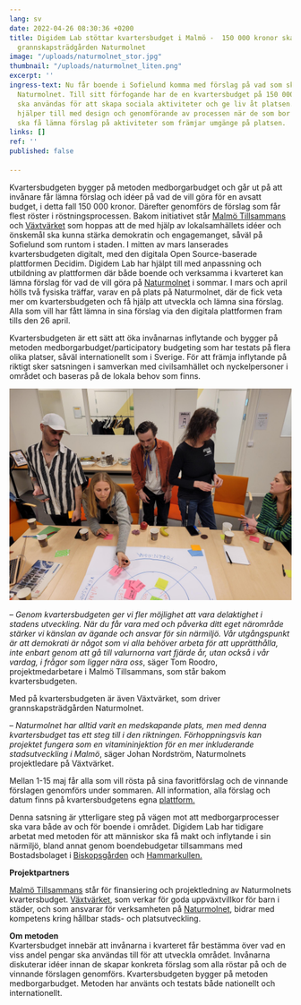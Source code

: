 ```yaml
---
lang: sv
date: 2022-04-26 08:30:36 +0200
title: Digidem Lab stöttar kvartersbudget i Malmö -  150 000 kronor ska ge liv åt
  grannskapsträdgården Naturmolnet
image: "/uploads/naturmolnet_stor.jpg"
thumbnail: "/uploads/naturmolnet_liten.png"
excerpt: ''
ingress-text: Nu får boende i Sofielund komma med förslag på vad som ska hända i grannskapsträdgården
  Naturmolnet. Till sitt förfogande har de en kvartersbudget på 150 000 kronor som
  ska användas för att skapa sociala aktiviteter och ge liv åt platsen. Digidem Lab
  hjälper till med design och genomförande av processen när de som bor i kvarteret
  ska få lämna förslag på aktiviteter som främjar umgänge på platsen.
links: []
ref: ''
published: false

---
```

Kvartersbudgeten bygger på metoden medborgarbudget och går ut på att invånare får lämna förslag och idéer på vad de vill göra för en avsatt budget, i detta fall 150 000 kronor. Därefter genomförs de förslag som får flest röster i röstningsprocessen. Bakom initiativet står [Malmö Tillsammans](https://www.malmotillsammans.se/) och [Växtvärket](https://www.vaxtvarket.se/) som hoppas att de med hjälp av lokalsamhällets idéer och önskemål ska kunna stärka demokratin och engagemanget, såväl på Sofielund som runtom i staden. I mitten av mars lanserades kvartersbudgeten digitalt, med den digitala Open Source-baserade plattformen Decidim. Digidem Lab har hjälpt till med anpassning och utbildning av plattformen där både boende och verksamma i kvarteret kan lämna förslag för vad de vill göra på [Naturmolnet](https://www.vaxtvarket.se/naturmolnet/) i sommar. I mars och april hölls två fysiska träffar, varav en på plats på Naturmolnet, där de fick veta mer om kvartersbudgeten och få hjälp att utveckla och lämna sina förslag. Alla som vill har fått lämna in sina förslag via den digitala plattformen fram tills den 26 april.

Kvartersbudgeten är ett sätt att öka invånarnas inflytande och bygger på metoden medborgarbudget/participatory budgeting som har testats på flera olika platser, såväl internationellt som i Sverige. För att främja inflytande på riktigt sker satsningen i samverkan med civilsamhället och nyckelpersoner i området och baseras på de lokala behov som finns.

![](/uploads/20220302_135424.jpg)  
  
– _Genom kvartersbudgeten ger vi fler möjlighet att vara delaktighet i stadens utveckling. När du får vara med och påverka ditt eget närområde stärker vi känslan av ägande och ansvar för sin närmiljö. Vår utgångspunkt är att demokrati är något som vi alla behöver arbeta för att upprätthålla, inte enbart genom att gå till valurnorna vart fjärde år, utan också i vår vardag, i frågor som ligger nära oss_, säger Tom Roodro, projektmedarbetare i Malmö Tillsammans, som står bakom kvartersbudgeten.

Med på kvartersbudgeten är även Växtvärket, som driver grannskapsträdgården Naturmolnet.

– _Naturmolnet har alltid varit en medskapande plats, men med denna kvartersbudget tas ett steg till i den riktningen. Förhoppningsvis kan projektet fungera som en vitamininjektion för en mer inkluderande stadsutveckling i Malmö_, säger Johan Nordström, Naturmolnets projektledare på Växtvärket.

Mellan 1-15 maj får alla som vill rösta på sina favoritförslag och de vinnande förslagen genomförs under sommaren. All information, alla förslag och datum finns på kvartersbudgetens egna [plattform.](http://kvartersbudget.malmotillsammans.se/)

Denna satsning är ytterligare steg på vägen mot att medborgarprocesser ska vara både av och för boende i området. Digidem Lab har tidigare arbetat med metoden för att människor ska få makt och inflytande i sin närmiljö, bland annat genom boendebudgetar tillsammans med Bostadsbolaget i [Biskopsgården](https://digidemlab.org/en-halv-miljon-i-biskopsgardens-nya-boendebudget/) och [Hammarkullen.](https://digidemlab.org/300-000-kronor-i-hammarkullens-boendebudget/) 

**Projektpartners** 

[Malmö Tillsammans](https://www.malmotillsammans.se/) står för finansiering och projektledning av Naturmolnets kvartersbudget. [Växtvärket](https://www.vaxtvarket.se/), som verkar för goda uppväxtvillkor för barn i städer, och som ansvarar för verksamheten på [Naturmolnet](https://www.vaxtvarket.se/naturmolnet/), bidrar med kompetens kring hållbar stads- och platsutveckling.

**Om metoden**  
Kvartersbudget innebär att invånarna i kvarteret får bestämma över vad en viss andel pengar ska användas till för att utveckla området. Invånarna diskuterar idéer innan de skapar konkreta förslag som alla röstar på och de vinnande förslagen genomförs. Kvartersbudgeten bygger på metoden medborgarbudget. Metoden har använts och testats både nationellt och internationellt.